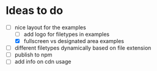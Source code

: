 # Ideas to do

- [ ] nice layout for the examples
  - [ ] add logo for filetypes in examples
  - [x] fullscreen vs designated area examples
- [ ] different filetypes dynamically based on file extension
- [ ] publish to npm
- [ ] add info on cdn usage
